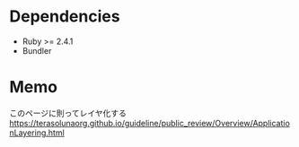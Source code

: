 # Dependencies
- Ruby >= 2.4.1
- Bundler

# Memo
このページに則ってレイヤ化する
https://terasolunaorg.github.io/guideline/public_review/Overview/ApplicationLayering.html

